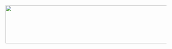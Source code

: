 <a href="https://github.com/devxb/gitanimals">
  <img src="https://render.gitanimals.org/lines/{ozoqzm}?pet-id=1" width="1000" height="120"/>
</a>

